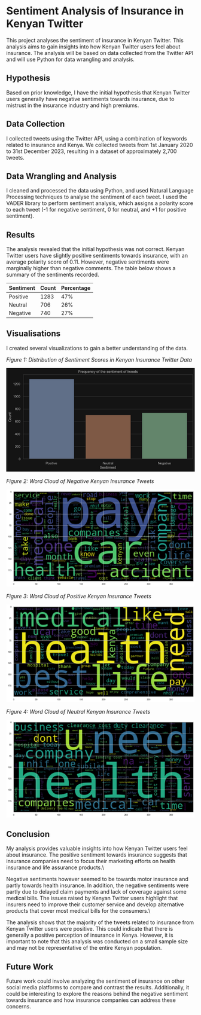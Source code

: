 # Sentiment Analysis of Insurance in Kenyan Twitter

This project analyses the sentiment of insurance in Kenyan Twitter. This analysis aims to gain insights into how Kenyan Twitter users feel about insurance. The analysis will be based on data collected from the Twitter API and will use Python for data wrangling and analysis.

## Hypothesis

Based on prior knowledge, I have the initial hypothesis that Kenyan Twitter users generally have negative sentiments towards insurance, due to mistrust in the insurance industry and high premiums.

## Data Collection

I collected tweets using the Twitter API, using a combination of keywords related to insurance and Kenya. We collected tweets from 1st January 2020 to 31st December 2023, resulting in a dataset of approximately 2,700 tweets.

## Data Wrangling and Analysis

I cleaned and processed the data using Python, and used Natural Language Processing techniques to analyse the sentiment of each tweet. I used the VADER library to perform sentiment analysis, which assigns a polarity score to each tweet (-1 for negative sentiment, 0 for neutral, and +1 for positive sentiment).

## Results

The analysis revealed that the initial hypothesis was not correct. Kenyan Twitter users have slightly positive sentiments towards insurance, with an average polarity score of 0.11. However, negative sentiments were marginally higher than negative comments. The table below shows a summary of the sentiments recorded.

| Sentiment | Count | Percentage |
|-----------|-------|------------|
| Positive  | 1283  | 47%        |
| Neutral   | 706   | 26%        |
| Negative  | 740   | 27%        |

## Visualisations

I created several visualizations to gain a better understanding of the data.

 *Figure 1: Distribution of Sentiment Scores in Kenyan Insurance Twitter Data* 

![img_3.png](https://github.com/arnoldmuiruri/insurance_sentiment_analysis/blob/master/Twitter%20Sentiment%20Analysis/assets/sentiment_distribution.png)

*Figure 2: Word Cloud of Negative Kenyan Insurance Tweets* 

![img_5.png](https://github.com/arnoldmuiruri/insurance_sentiment_analysis/blob/master/Twitter%20Sentiment%20Analysis/assets/word_cloud_negative.png)

*Figure 3: Word Cloud of Positive Kenyan Insurance Tweets* 

![img_6.png](https://github.com/arnoldmuiruri/insurance_sentiment_analysis/blob/master/Twitter%20Sentiment%20Analysis/assets/word_cloud_positive.png)

*Figure 4: Word Cloud of Neutral Kenyan Insurance Tweets* 

![img_8.png](https://github.com/arnoldmuiruri/insurance_sentiment_analysis/blob/master/Twitter%20Sentiment%20Analysis/assets/word_cloud_neutral.png)

## Conclusion

My analysis provides valuable insights into how Kenyan Twitter users feel about insurance. The positive sentiment towards insurance suggests that insurance companies need to focus their marketing efforts on health insurance and life assurance products.\

Negative sentiments however seemed to be towards motor insurance and partly towards health insurance. In addition, the negative sentiments were partly due to delayed claim payments and lack of coverage against some medical bills. The issues raised by Kenyan Twitter users highlight that insurers need to improve their customer service and develop alternative products that cover most medical bills for the consumers.\

The analysis shows that the majority of the tweets related to insurance from Kenyan Twitter users were positive. This could indicate that there is generally a positive perception of insurance in Kenya. However, it is important to note that this analysis was conducted on a small sample size and may not be representative of the entire Kenyan population.

## Future Work

Future work could involve analyzing the sentiment of insurance on other social media platforms to compare and contrast the results. Additionally, it could be interesting to explore the reasons behind the negative sentiment towards insurance and how insurance companies can address these concerns.

